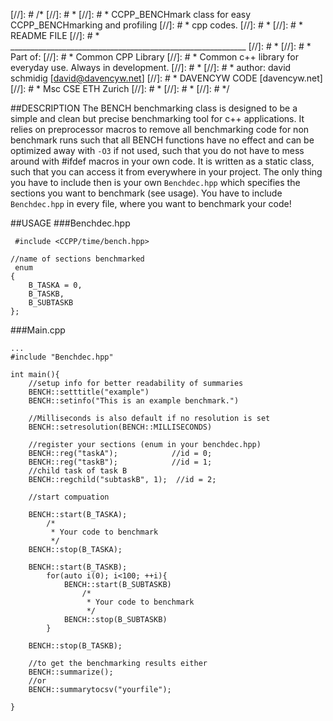 

[//]: # /*
[//]: # *
[//]: #  *	CCPP_BENCHmark class for easy CCPP_BENCHmarking and profiling
[//]: #  *  cpp codes.
[//]: #  *
[//]: #  *  README FILE
[//]: #  *  ___________________________________________________________
[//]: #  *
[//]: #  *  Part of:
[//]: #  *  Common CPP Library 
[//]: #  *  Common c++ library for everyday use. Always in development.
[//]: #  *
[//]: #  *  author: david schmidig [david@davencyw.net] 
[//]: #  *          DAVENCYW CODE [davencyw.net]
[//]: #  *          Msc CSE ETH Zurich
[//]: #  *
[//]: #  *
[//]: #  */


##DESCRIPTION
The BENCH benchmarking class is designed to be a simple and clean but precise benchmarking tool for c++ applications. It relies on preprocessor macros to remove all benchmarking code for non benchmark runs such that all BENCH functions have no effect and can be optimized away with `-O3` if not used, such that you do not have to mess around with #ifdef macros in your own code. It is written as a static class, such that you can access it from everywhere in your project. The only thing you have to include then is your own `Benchdec.hpp` which specifies the sections you want to benchmark (see usage). You have to include `Benchdec.hpp` in every file, where you want to benchmark your code!

##USAGE
###Benchdec.hpp
```
 #include <CCPP/time/bench.hpp>

//name of sections benchmarked
 enum
{
    B_TASKA = 0,
    B_TASKB,
    B_SUBTASKB
};
```
###Main.cpp
```
...
#include "Benchdec.hpp"

int main(){
    //setup info for better readability of summaries
    BENCH::setttitle("example")
    BENCH::setinfo("This is an example benchmark.")

    //Milliseconds is also default if no resolution is set
    BENCH::setresolution(BENCH::MILLISECONDS)

    //register your sections (enum in your benchdec.hpp)
    BENCH::reg("taskA");            //id = 0;
    BENCH::reg("taskB");            //id = 1;
    //child task of task B  
    BENCH::regchild("subtaskB", 1);  //id = 2;

    //start compuation

    BENCH::start(B_TASKA);
        /*
         * Your code to benchmark
         */
    BENCH::stop(B_TASKA);

    BENCH::start(B_TASKB);
        for(auto i(0); i<100; ++i){
            BENCH::start(B_SUBTASKB)
                /*
                 * Your code to benchmark
                 */
            BENCH::stop(B_SUBTASKB)
        }

    BENCH::stop(B_TASKB);

    //to get the benchmarking results either
    BENCH::summarize();
    //or
    BENCH::summarytocsv("yourfile");

}
```